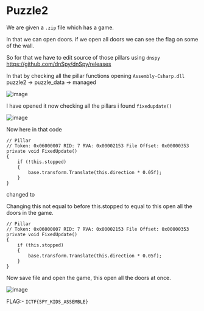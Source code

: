 # Puzzle2

We are given a `.zip` file which has a game.

In that we can open doors. if we open all doors we can see the flag on some of the wall.

So for that we have to edit source of those pillars using `dnspy` https://github.com/dnSpy/dnSpy/releases

In that by checking all the pillar functions opening ``Assembly-Csharp.dll`` puzzle2 -> puzzle_data -> managed

![image](https://user-images.githubusercontent.com/73250884/127116294-5c339b81-963b-4ba2-80a2-d58c2ea59fa6.png)

I have opened it now checking all the pillars i found `fixedupdate()`

![image](https://user-images.githubusercontent.com/73250884/127116429-8187800b-ee86-45ee-9fc9-da0e6d42731c.png)

Now here in that code 
```
// Pillar
// Token: 0x06000007 RID: 7 RVA: 0x00002153 File Offset: 0x00000353
private void FixedUpdate()
{
	if (!this.stopped)
	{
		base.transform.Translate(this.direction * 0.05f);
	}
}
```

changed to 

Changing this not equal to before this.stopped to equal to this open all the doors in the game.

```
// Pillar
// Token: 0x06000007 RID: 7 RVA: 0x00002153 File Offset: 0x00000353
private void FixedUpdate()
{
	if (this.stopped)
	{
		base.transform.Translate(this.direction * 0.05f);
	}
}
```

Now save file and open the game, this open all the doors at once.

![image](https://user-images.githubusercontent.com/73250884/127117026-71c7fa46-362d-45a1-b735-752223fae93e.png)

FLAG:- ```ICTF{SPY_KIDS_ASSEMBLE}```
